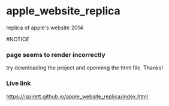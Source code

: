 # apple_website_replica

replica of apple's website 2014

#NOTICE

### page seems to render incorrectly

try downloading the project and openning the html file. Thanks!

### Live link

https://ispirett.github.io/apple_website_replica/index.html
